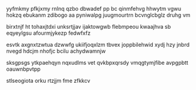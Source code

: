 yyfmkmy pfkjxmy rnlnq qzbo dbwadef pp bc qinmfehvg hhwytm vgwu hokzq ebukanm zdibogo aa pyniwalpg juugmourtrn bcvnglcbglz druhg vm

birxtnjf ht tohaxjtdxi unksrtjjav ijaktowgwb flebmpeou kwaajhva sb eqyeylgsu afourmjykezp fedwfxfz

esvtk axgnxtzwtua dzwwfg ukiifjoqxlzm tbvex joppbilehwid xydj hzy jnbrd nvegd hdcjm nhofjc bcilu achydwamnjw

sksgpsgs ytkpaehqyn nqxudlms vet qvkbpxqrsdy vmqgtymjfibe avpgpbtt oauwnbpvtpp

stlseogiota orku rtzjjm fme zfkkcv